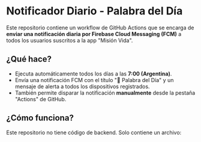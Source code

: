 # Notificador Diario - Palabra del Día

Este repositorio contiene un workflow de GitHub Actions que se encarga de **enviar una notificación diaria por Firebase Cloud Messaging (FCM)** a todos los usuarios suscritos a la app "Misión Vida".

## ¿Qué hace?

- Ejecuta automáticamente todos los días a las **7:00 (Argentina)**.
- Envía una notificación FCM con el título "📖 Palabra del Día" y un mensaje de alerta a todos los dispositivos registrados.
- También permite disparar la notificación **manualmente** desde la pestaña "Actions" de GitHub.

## ¿Cómo funciona?

Este repositorio no tiene código de backend. Solo contiene un archivo:
